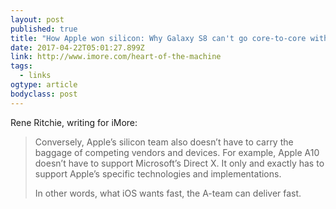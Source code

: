 ```yaml
---
layout: post 
published: true 
title: "How Apple won silicon: Why Galaxy S8 can't go core-to-core with iPhone 7" 
date: 2017-04-22T05:01:27.899Z 
link: http://www.imore.com/heart-of-the-machine 
tags:
  - links
ogtype: article 
bodyclass: post 
---
```


Rene Ritchie, writing for iMore:

> Conversely, Apple’s silicon team also doesn’t have to carry the baggage of competing vendors and devices. For example, Apple A10 doesn’t have to support Microsoft’s Direct X. It only and exactly has to support Apple’s specific technologies and implementations.
> 
> In other words, what iOS wants fast, the A-team can deliver fast.

